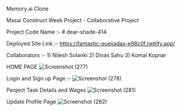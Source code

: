 Memory.ai Clone

Masai Construct Week Project - Collaborative Project

Project Code Name :- # dear-shade-414

Deployed Site Link :- https://fantastic-queijadas-e98c0f.netlify.app/

Collaborators :- 
              1) Nilesh Solanki
              2) Divas Sahu
              3) Komal Kopnar
              
              
HOME PAGE
![Screenshot (277)](https://user-images.githubusercontent.com/53571060/190472256-9994407f-2aef-4390-a441-b68d744d81b4.png)

Login and Sign up Page :-
![Screenshot (278)](https://user-images.githubusercontent.com/53571060/190472774-d587b061-934c-46bd-a7ff-f33c005e8675.png)

Peoject Task Details and Wages
![Screenshot (281)](https://user-images.githubusercontent.com/53571060/190472860-064764c9-4d05-4d00-98ac-9bfc8ad109fc.png)

Update Profile Page
![Screenshot (282)](https://user-images.githubusercontent.com/53571060/190472935-c24e5c36-bdab-4b5a-83fe-72b479d03384.png)

